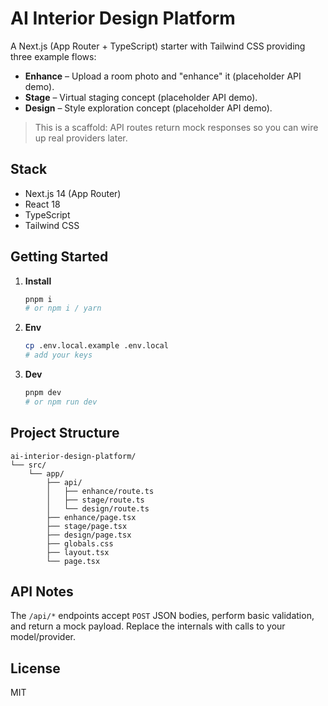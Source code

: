 # AI Interior Design Platform

A Next.js (App Router + TypeScript) starter with Tailwind CSS providing three example flows:

- **Enhance** – Upload a room photo and "enhance" it (placeholder API demo).
- **Stage** – Virtual staging concept (placeholder API demo).
- **Design** – Style exploration concept (placeholder API demo).

> This is a scaffold: API routes return mock responses so you can wire up real providers later.

## Stack

- Next.js 14 (App Router)
- React 18
- TypeScript
- Tailwind CSS

## Getting Started

1. **Install**
   ```bash
   pnpm i
   # or npm i / yarn
   ```

2. **Env**
   ```bash
   cp .env.local.example .env.local
   # add your keys
   ```

3. **Dev**
   ```bash
   pnpm dev
   # or npm run dev
   ```

## Project Structure

```
ai-interior-design-platform/
└── src/
    └── app/
        ├── api/
        │   ├── enhance/route.ts
        │   ├── stage/route.ts
        │   └── design/route.ts
        ├── enhance/page.tsx
        ├── stage/page.tsx
        ├── design/page.tsx
        ├── globals.css
        ├── layout.tsx
        └── page.tsx
```

## API Notes

The `/api/*` endpoints accept `POST` JSON bodies, perform basic validation, and return a mock payload. Replace the internals with calls to your model/provider.

## License

MIT
